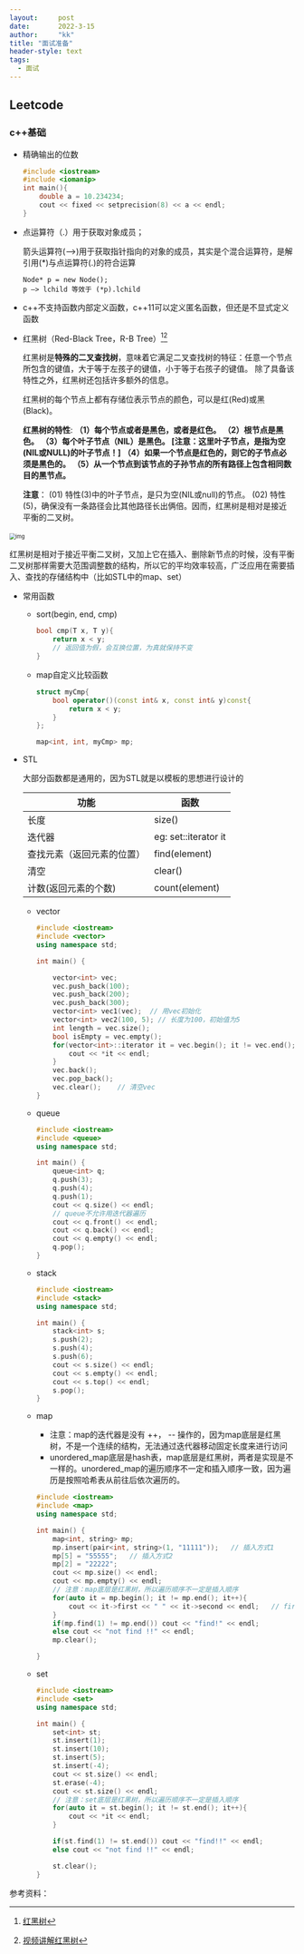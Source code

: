 ```yaml
---
layout:     post
date:       2022-3-15
author:     "kk"
title: "面试准备"
header-style: text
tags:
  - 面试
---
```




## Leetcode

### c++基础

- 精确输出的位数

  ```c++
  #include <iostream>
  #include <iomanip>
  int main(){
      double a = 10.234234;
      cout << fixed << setprecision(8) << a << endl;
  }
  ```

- 点运算符（.）用于获取对象成员；

  箭头运算符(—>)用于获取指针指向的对象的成员，其实是个混合运算符，是解引用(*)与点运算符(.)的符合运算

  ```
  Node* p = new Node();
  p —> lchild 等效于 (*p).lchild
  ```

- c++不支持函数内部定义函数，c++11可以定义匿名函数，但还是不显式定义函数

- 红黑树（Red-Black Tree，R-B Tree）[^1][^2]

  红黑树是**特殊的二叉查找树**，意味着它满足二叉查找树的特征：任意一个节点所包含的键值，大于等于左孩子的键值，小于等于右孩子的键值。
  除了具备该特性之外，红黑树还包括许多额外的信息。

  红黑树的每个节点上都有存储位表示节点的颜色，可以是红(Red)或黑(Black)。

  **红黑树的特性**:
  **（1）每个节点或者是黑色，或者是红色。**
  **（2）根节点是黑色。**
  **（3）每个叶子节点（NIL）是黑色。 [注意：这里叶子节点，是指为空(NIL或NULL)的叶子节点！]**
  **（4）如果一个节点是红色的，则它的子节点必须是黑色的。**
  **（5）从一个节点到该节点的子孙节点的所有路径上包含相同数目的黑节点。**

  **注意**：
  (01) 特性(3)中的叶子节点，是只为空(NIL或null)的节点。
  (02) 特性(5)，确保没有一条路径会比其他路径长出俩倍。因而，红黑树是相对是接近平衡的二叉树。

​	  <img src="https://images0.cnblogs.com/i/497634/201403/251730074203156.jpg" alt="img" style="zoom: 67%;" />



​	  红黑树是相对于接近平衡二叉树，又加上它在插入、删除新节点的时候，没有平衡二叉树那样需要大范围调整数的结构，所以它的平均效率较高，广泛应用在需要插入、查找的存储结构中（比如STL中的map、set）

- 常用函数

  - sort(begin, end, cmp)

    ```c++
    bool cmp(T x, T y){
        return x < y;
        // 返回值为假，会互换位置，为真就保持不变
    }
    ```

  - map自定义比较函数

    ```c++
    struct myCmp{
        bool operator()(const int& x, const int& y)const{
            return x < y;
        }
    };
    
    map<int, int, myCmp> mp;
    ```

    

- STL

  大部分函数都是通用的，因为STL就是以模板的思想进行设计的

  | 功能                       | 函数                      |
  | -------------------------- | ------------------------- |
  | 长度                       | size()                    |
  | 迭代器                     | eg: set<int>::iterator it |
  | 查找元素（返回元素的位置） | find(element)             |
  | 清空                       | clear()                   |
  | 计数(返回元素的个数)       | count(element)            |

  - vector

    ```c++
    #include <iostream>
    #include <vector>
    using namespace std;
    
    int main() {
    
        vector<int> vec;
        vec.push_back(100);
        vec.push_back(200);
        vec.push_back(300);
        vector<int> vec1(vec);  // 用vec初始化
        vector<int> vec2(100, 5); // 长度为100，初始值为5
        int length = vec.size();
        bool isEmpty = vec.empty();
        for(vector<int>::iterator it = vec.begin(); it != vec.end(); it++){  // 常用auto it = vec.begin()
            cout << *it << endl;
        }
    	vec.back();
        vec.pop_back();
        vec.clear();	// 清空vec
    }
    ```

  - queue

    ```c++
    #include <iostream>
    #include <queue>
    using namespace std;
    
    int main() {
        queue<int> q;
        q.push(3);
        q.push(4);
        q.push(1);
        cout << q.size() << endl;
        // queue不允许用迭代器遍历
        cout << q.front() << endl;
        cout << q.back() << endl;
        cout << q.empty() << endl;
        q.pop();
    }
    ```

  - stack

    ```c++
    #include <iostream>
    #include <stack>
    using namespace std;
    
    int main() {
        stack<int> s;
        s.push(2);
        s.push(4);
        s.push(6);
        cout << s.size() << endl;
        cout << s.empty() << endl;
        cout << s.top() << endl;
        s.pop();
    }
    ```

  - map

    - 注意：map的迭代器是没有 ++， -- 操作的，因为map底层是红黑树，不是一个连续的结构，无法通过迭代器移动固定长度来进行访问
    - unordered_map底层是hash表，map底层是红黑树，两者是实现是不一样的。unordered_map的遍历顺序不一定和插入顺序一致，因为遍历是按照哈希表从前往后依次遍历的。

    ```c++
    #include <iostream>
    #include <map>
    using namespace std;
    
    int main() {
        map<int, string> mp;
        mp.insert(pair<int, string>(1, "11111"));   // 插入方式1
        mp[5] = "55555";   // 插入方式2
        mp[2] = "22222";
        cout << mp.size() << endl;
        cout << mp.empty() << endl;
        // 注意：map底层是红黑树，所以遍历顺序不一定是插入顺序
        for(auto it = mp.begin(); it != mp.end(); it++){
            cout << it->first << " " << it->second << endl;   // first指的是key，second指的是value
        }
        if(mp.find(1) != mp.end()) cout << "find!" << endl;
        else cout << "not find !!" << endl;
        mp.clear();
    
    }
    ```

  - set

    ```c++
    #include <iostream>
    #include <set>
    using namespace std;
    
    int main() {
        set<int> st;
        st.insert(1);
        st.insert(10);
        st.insert(5);
        st.insert(-4);
        cout << st.size() << endl;
        st.erase(-4);
        cout << st.size() << endl;
        // 注意：set底层是红黑树，所以遍历顺序不一定是插入顺序
        for(auto it = st.begin(); it != st.end(); it++){
            cout << *it << endl;
        }
    
        if(st.find(1) != st.end()) cout << "find!!" << endl;
        else cout << "not find !!" << endl;
    
        st.clear();
    }
    ```

    







参考资料：

[^1]: [红黑树](https://www.cnblogs.com/skywang12345/p/3245399.html)
[^2]: [视频讲解红黑树](https://www.bilibili.com/video/BV1zU4y1H77f)

